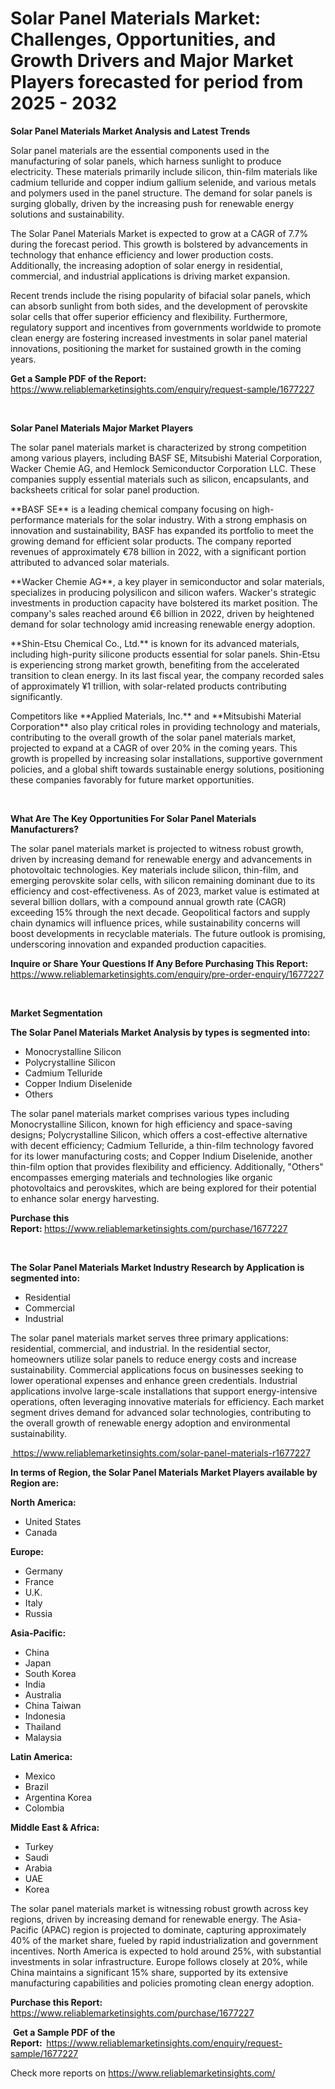 <p><h1>Solar Panel Materials Market: Challenges, Opportunities, and Growth Drivers and Major Market Players forecasted for period from 2025 - 2032</h1></p><p><strong>Solar Panel Materials Market Analysis and Latest Trends</strong></p>
<p><p>Solar panel materials are the essential components used in the manufacturing of solar panels, which harness sunlight to produce electricity. These materials primarily include silicon, thin-film materials like cadmium telluride and copper indium gallium selenide, and various metals and polymers used in the panel structure. The demand for solar panels is surging globally, driven by the increasing push for renewable energy solutions and sustainability. </p><p>The Solar Panel Materials Market is expected to grow at a CAGR of 7.7% during the forecast period. This growth is bolstered by advancements in technology that enhance efficiency and lower production costs. Additionally, the increasing adoption of solar energy in residential, commercial, and industrial applications is driving market expansion. </p><p>Recent trends include the rising popularity of bifacial solar panels, which can absorb sunlight from both sides, and the development of perovskite solar cells that offer superior efficiency and flexibility. Furthermore, regulatory support and incentives from governments worldwide to promote clean energy are fostering increased investments in solar panel material innovations, positioning the market for sustained growth in the coming years.</p></p>
<p><strong>Get a Sample PDF of the Report:&nbsp;</strong> <a href="https://www.reliablemarketinsights.com/enquiry/request-sample/1677227?utm_campaign=3017&utm_medium=2&utm_source=Github&utm_content=ia&utm_term=24032025&utm_id=solar-panel-materials">https://www.reliablemarketinsights.com/enquiry/request-sample/1677227</a></p>
<p>&nbsp;</p>
<p><strong>Solar Panel Materials Major Market Players</strong></p>
<p><p>The solar panel materials market is characterized by strong competition among various players, including BASF SE, Mitsubishi Material Corporation, Wacker Chemie AG, and Hemlock Semiconductor Corporation LLC. These companies supply essential materials such as silicon, encapsulants, and backsheets critical for solar panel production.</p><p>**BASF SE** is a leading chemical company focusing on high-performance materials for the solar industry. With a strong emphasis on innovation and sustainability, BASF has expanded its portfolio to meet the growing demand for efficient solar products. The company reported revenues of approximately €78 billion in 2022, with a significant portion attributed to advanced solar materials.</p><p>**Wacker Chemie AG**, a key player in semiconductor and solar materials, specializes in producing polysilicon and silicon wafers. Wacker's strategic investments in production capacity have bolstered its market position. The company's sales reached around €6 billion in 2022, driven by heightened demand for solar technology amid increasing renewable energy adoption.</p><p>**Shin-Etsu Chemical Co., Ltd.** is known for its advanced materials, including high-purity silicone products essential for solar panels. Shin-Etsu is experiencing strong market growth, benefiting from the accelerated transition to clean energy. In its last fiscal year, the company recorded sales of approximately ¥1 trillion, with solar-related products contributing significantly.</p><p>Competitors like **Applied Materials, Inc.** and **Mitsubishi Material Corporation** also play critical roles in providing technology and materials, contributing to the overall growth of the solar panel materials market, projected to expand at a CAGR of over 20% in the coming years. This growth is propelled by increasing solar installations, supportive government policies, and a global shift towards sustainable energy solutions, positioning these companies favorably for future market opportunities.</p></p>
<p>&nbsp;</p>
<p><strong>What Are The Key Opportunities For Solar Panel Materials Manufacturers?</strong></p>
<p><p>The solar panel materials market is projected to witness robust growth, driven by increasing demand for renewable energy and advancements in photovoltaic technologies. Key materials include silicon, thin-film, and emerging perovskite solar cells, with silicon remaining dominant due to its efficiency and cost-effectiveness. As of 2023, market value is estimated at several billion dollars, with a compound annual growth rate (CAGR) exceeding 15% through the next decade. Geopolitical factors and supply chain dynamics will influence prices, while sustainability concerns will boost developments in recyclable materials. The future outlook is promising, underscoring innovation and expanded production capacities.</p></p>
<p><strong>Inquire or Share Your Questions If Any Before Purchasing This Report:</strong> <a href="https://www.reliablemarketinsights.com/enquiry/pre-order-enquiry/1677227?utm_campaign=3017&utm_medium=2&utm_source=Github&utm_content=ia&utm_term=24032025&utm_id=solar-panel-materials">https://www.reliablemarketinsights.com/enquiry/pre-order-enquiry/1677227</a></p>
<p>&nbsp;</p>
<p><strong>Market Segmentation</strong></p>
<p><strong>The Solar Panel Materials Market Analysis by types is segmented into:</strong></p>
<p><ul><li>Monocrystalline Silicon</li><li>Polycrystalline Silicon</li><li>Cadmium Telluride</li><li>Copper Indium Diselenide</li><li>Others</li></ul></p>
<p><p>The solar panel materials market comprises various types including Monocrystalline Silicon, known for high efficiency and space-saving designs; Polycrystalline Silicon, which offers a cost-effective alternative with decent efficiency; Cadmium Telluride, a thin-film technology favored for its lower manufacturing costs; and Copper Indium Diselenide, another thin-film option that provides flexibility and efficiency. Additionally, "Others" encompasses emerging materials and technologies like organic photovoltaics and perovskites, which are being explored for their potential to enhance solar energy harvesting.</p></p>
<p><strong>Purchase this Report:&nbsp;</strong><a href="https://www.reliablemarketinsights.com/purchase/1677227?utm_campaign=3017&utm_medium=2&utm_source=Github&utm_content=ia&utm_term=24032025&utm_id=solar-panel-materials">https://www.reliablemarketinsights.com/purchase/1677227</a></p>
<p>&nbsp;</p>
<p><strong>The Solar Panel Materials Market Industry Research by Application is segmented into:</strong></p>
<p><ul><li>Residential</li><li>Commercial</li><li>Industrial</li></ul></p>
<p><p>The solar panel materials market serves three primary applications: residential, commercial, and industrial. In the residential sector, homeowners utilize solar panels to reduce energy costs and increase sustainability. Commercial applications focus on businesses seeking to lower operational expenses and enhance green credentials. Industrial applications involve large-scale installations that support energy-intensive operations, often leveraging innovative materials for efficiency. Each market segment drives demand for advanced solar technologies, contributing to the overall growth of renewable energy adoption and environmental sustainability.</p></p>
<p><a href="https://www.reliablemarketinsights.com/solar-panel-materials-r1677227?utm_campaign=3017&utm_medium=2&utm_source=Github&utm_content=ia&utm_term=24032025&utm_id=solar-panel-materials">&nbsp;https://www.reliablemarketinsights.com/solar-panel-materials-r1677227</a></p>
<p><strong>In terms of Region, the Solar Panel Materials Market Players available by Region are:</strong></p>
<p>
    <p> <strong> North America: </strong>
        <ul>
            <li>United States</li>
            <li>Canada</li>
        </ul>
        </p> 
    <p> <strong> Europe: </strong>
        <ul>
            <li>Germany</li>
            <li>France</li>
            <li>U.K.</li>
            <li>Italy</li>
            <li>Russia</li>
        </ul>
        </p> 
    <p> <strong> Asia-Pacific: </strong>
        <ul>
            <li>China</li>
            <li>Japan</li>
            <li>South Korea</li>
            <li>India</li>
            <li>Australia</li>
            <li>China Taiwan</li>
            <li>Indonesia</li>
            <li>Thailand</li>
            <li>Malaysia</li>
        </ul>
        </p> 
    <p> <strong> Latin America: </strong>
        <ul>
            <li>Mexico</li>
            <li>Brazil</li>
            <li>Argentina Korea</li>
            <li>Colombia</li>
        </ul>
        </p> 
    <p> <strong> Middle East & Africa: </strong>
        <ul>
            <li>Turkey</li>
            <li>Saudi</li>
            <li>Arabia</li>
            <li>UAE</li>
            <li>Korea</li>
        </ul>
    </p>
    </p>
<p><p>The solar panel materials market is witnessing robust growth across key regions, driven by increasing demand for renewable energy. The Asia-Pacific (APAC) region is projected to dominate, capturing approximately 40% of the market share, fueled by rapid industrialization and government incentives. North America is expected to hold around 25%, with substantial investments in solar infrastructure. Europe follows closely at 20%, while China maintains a significant 15% share, supported by its extensive manufacturing capabilities and policies promoting clean energy adoption.</p></p>
<p><strong>Purchase this Report: </strong><a href="https://www.reliablemarketinsights.com/purchase/1677227?utm_campaign=3017&utm_medium=2&utm_source=Github&utm_content=ia&utm_term=24032025&utm_id=solar-panel-materials">https://www.reliablemarketinsights.com/purchase/1677227</a></p>
<p>&nbsp;<strong>Get a Sample PDF of the Report:&nbsp;&nbsp;</strong><a href="https://www.reliablemarketinsights.com/enquiry/request-sample/1677227?utm_campaign=3017&utm_medium=2&utm_source=Github&utm_content=ia&utm_term=24032025&utm_id=solar-panel-materials">https://www.reliablemarketinsights.com/enquiry/request-sample/1677227</a></p>
<p><strong></strong></p>
<p>Check more reports on <a href="https://www.reliablemarketinsights.com/?utm_campaign=3017&utm_medium=2&utm_source=Github&utm_content=ia&utm_term=24032025&utm_id=solar-panel-materials">https://www.reliablemarketinsights.com/</a></p>